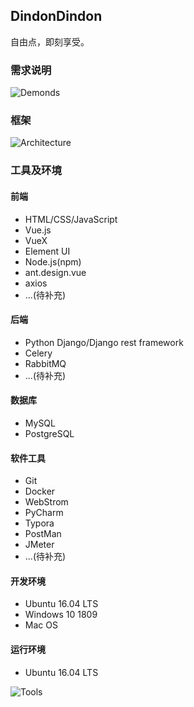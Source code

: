 ## DindonDindon

自由点，即刻享受。

### 需求说明

![Demonds](https://fries-image.oss-cn-hangzhou.aliyuncs.com/dindon/demands.png)

### 框架

![Architecture](https://fries-image.oss-cn-hangzhou.aliyuncs.com/dindon/architecture.png)

### 工具及环境

#### 前端

- HTML/CSS/JavaScript
- Vue.js
- VueX
- Element UI
- Node.js(npm)
- ant.design.vue
- axios
- ...(待补充)

#### 后端

- Python Django/Django rest framework
- Celery
- RabbitMQ
- ...(待补充)

#### 数据库

- MySQL
- PostgreSQL

#### 软件工具

- Git
- Docker
- WebStrom
- PyCharm
- Typora
- PostMan
- JMeter
- ...(待补充)

#### 开发环境

- Ubuntu 16.04 LTS
- Windows 10 1809
- Mac OS

#### 运行环境

- Ubuntu 16.04 LTS

![Tools](https://fries-image.oss-cn-hangzhou.aliyuncs.com/dindon/tools.png)
